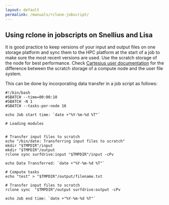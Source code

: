 ```yaml
---
layout: default
permalink: /manuals/rclone-jobscript/
---
```


## Using rclone in jobscripts on Snellius and Lisa

It is good practice to keep versions of your input and output files on one storage platform and sync them to the HPC platform at the start of a job to make sure the most recent versions are used. Use the scratch storage of the node for best performance. Check [Cartesius user documentation](https://userinfo.surfsara.nl/systems/cartesius/filesystems) for the difference between the scratch storage of a compute node and the user file system.

This can be done by incorporating data transfer in a job script as follows:

```
#!/bin/bash
#SBATCH --time=00:00:10
#SBATCH -N 1
#SBATCH --tasks-per-node 16

echo Job start time: `date +"%Y-%m-%d %T"`

# Loading modules


# Transfer input files to scratch
echo "/bin/date: Transferring input files to scratch"
mkdir "$TMPDIR"/input
mkdir "$TMPDIR"/output
rclone sync surfdrive:input "$TMPDIR"/input -cPv

echo Data Transferred: `date +"%Y-%m-%d %T"`

# Compute tasks
echo "test" > "$TMPDIR"/output/filename.txt

# Transfer input files to scratch
rclone sync  "$TMPDIR"/output surfdrive:output -cPv

echo Job end time: `date +"%Y-%m-%d %T"`
```
